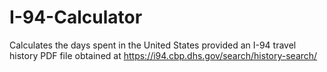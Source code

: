 # I-94-Calculator
Calculates the days spent in the United States provided an I-94 travel history PDF file obtained at https://i94.cbp.dhs.gov/search/history-search/
